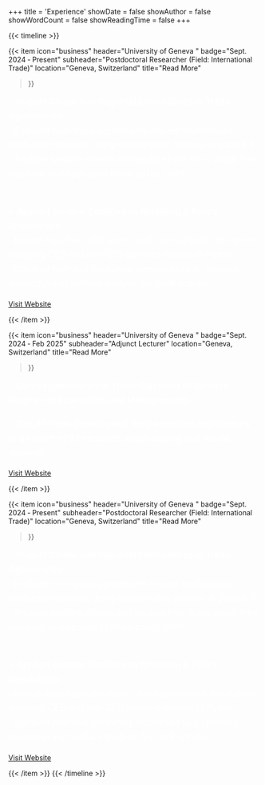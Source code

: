 +++
title = 'Experience'
showDate = false
showAuthor = false
showWordCount = false
showReadingTime = false
+++


{{< timeline >}}


{{< item
  icon="business"
  header="University of Geneva "
  badge="Sept. 2024 ‑ Present"
  subheader="Postdoctoral Researcher (Field: International Trade)"
  location="Geneva, Switzerland"
  title="Read More"
  
>}}
<div style="font-size: 18px; color: #fff; line-height: 1.6;">
  • <strong>Project Global and Regional Externalities in Trade Agreements:</strong><br>
  ‑ Evaluate how trade agreements impact multinational production choices using econometric models in Stata & R.<br>
  ‑ Analyze welfare effects and explore how firms adapt their behavior in response to trade policy shifts.<br><br>

  • <strong>Applied General Equilibrium Modeling & Policy Simulations:</strong><br>
  ‑ Design baseline calibrations and policy‑shock simulations adapting CES and non‑CES demand models in Python.<br>
  ‑ Conduct firm and consumer responses (e.g., markup, elasticity) and welfare analysis for tariff shocks.
</div>

[Visit Website](https://example.com)

{{< /item >}}

{{< item
  icon="business"
  header="University of Geneva "
  badge="Sept. 2024 ‑ Feb 2025"
  subheader="Adjunct Lecturer"
  location="Geneva, Switzerland"
  title="Read More"
  
>}}
<div style="font-size: 18px; color: #fff; line-height: 1.6;">
  • <strong>Course: International Trade (Bachelor of Science Program in Economics and Management).:</strong><br>

  • <strong>Taught trade theories and their empirical applications to a cohort of 97 students, emphasizing real‑world aspects:</strong><br>
</div>

[Visit Website](https://example.com)

{{< /item >}}

{{< item
  icon="business"
  header="University of Geneva "
  badge="Sept. 2024 ‑ Present"
  subheader="Postdoctoral Researcher (Field: International Trade)"
  location="Geneva, Switzerland"
  title="Read More"
  
>}}
<div style="font-size: 18px; color: #fff; line-height: 1.6;">
  • <strong>Project Global and Regional Externalities in Trade Agreements:</strong><br>
  ‑ Evaluate how trade agreements impact multinational production choices using econometric models in Stata & R.<br>
  ‑ Analyze welfare effects and explore how firms adapt their behavior in response to trade policy shifts.<br><br>

  • <strong>Applied General Equilibrium Modeling & Policy Simulations:</strong><br>
  ‑ Design baseline calibrations and policy‑shock simulations adapting CES and non‑CES demand models in Python.<br>
  ‑ Conduct firm and consumer responses (e.g., markup, elasticity) and welfare analysis for tariff shocks.
</div>

[Visit Website](https://example.com)

{{< /item >}}
{{< /timeline >}}



